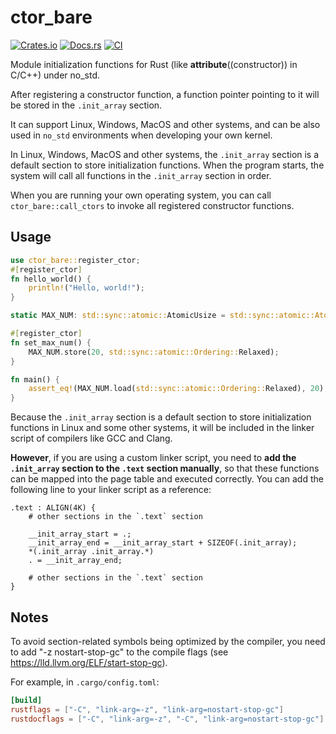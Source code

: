 # ctor_bare

[![Crates.io](https://img.shields.io/crates/v/ctor_bare)](https://crates.io/crates/ctor_bare)
[![Docs.rs](https://docs.rs/ctor_bare/badge.svg)](https://docs.rs/ctor_bare)
[![CI](https://github.com/arceos-org/ctor_bare/actions/workflows/ci.yml/badge.svg?branch=main)](https://github.com/arceos-org/ctor_bare/actions/workflows/ci.yml)


Module initialization functions for Rust (like __attribute__((constructor)) in C/C++) under no_std.


After registering a constructor function, a function pointer pointing to it will be stored in the `.init_array` section.


It can support Linux, Windows, MacOS and other systems, and can be also used in `no_std` environments when developing your own kernel.


In Linux, Windows, MacOS and other systems, the `.init_array` section is a default section to store initialization functions. When the program starts, the system will call all functions in the `.init_array` section in order.


When you are running your own operating system, you can call `ctor_bare::call_ctors` to invoke all registered constructor functions.

## Usage

```rust
use ctor_bare::register_ctor;
#[register_ctor]
fn hello_world() {
    println!("Hello, world!");
}

static MAX_NUM: std::sync::atomic::AtomicUsize = std::sync::atomic::AtomicUsize::new(0);

#[register_ctor]
fn set_max_num() {
    MAX_NUM.store(20, std::sync::atomic::Ordering::Relaxed);
}

fn main() {
    assert_eq!(MAX_NUM.load(std::sync::atomic::Ordering::Relaxed), 20);
}
```

Because the `.init_array` section is a default section to store initialization functions in Linux and some other systems, it will be included in the linker script of compilers like GCC and Clang.


**However**, if you are using a custom linker script, you need to **add the `.init_array` section to the `.text` section manually**, so that these functions can be mapped into the page table and executed correctly. You can add the following line to your linker script as a reference:

```test, ignore
.text : ALIGN(4K) {
    # other sections in the `.text` section

    __init_array_start = .;
    __init_array_end = __init_array_start + SIZEOF(.init_array);
    *(.init_array .init_array.*)
    . = __init_array_end;

    # other sections in the `.text` section
}
```

## Notes 
To avoid section-related symbols being optimized by the compiler, you need to add "-z nostart-stop-gc" to the compile flags (see <https://lld.llvm.org/ELF/start-stop-gc>).


For example, in `.cargo/config.toml`:
```toml
[build]
rustflags = ["-C", "link-arg=-z", "link-arg=nostart-stop-gc"]
rustdocflags = ["-C", "link-arg=-z", "-C", "link-arg=nostart-stop-gc"]
```